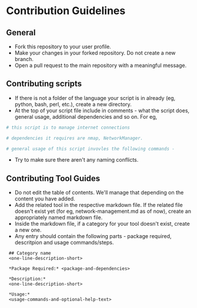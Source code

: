 # Contribution Guidelines

## General

- Fork this repository to your user profile.
- Make your changes in your forked repository. Do not create a new branch.
- Open a pull request to the main repository with a meaningful message.

## Contributing scripts

- If there is not a folder of the language your script is in already (eg,
python, bash, perl, etc.), create a new directory.
- At the top of your script file include in comments - what the script does,
general usage, additional dependencies and so on. For eg, 

```bash
# this script is to manage internet connections

# dependencies it requires are nmap, NetworkManager.

# general usage of this script invovles the following commands - 
```

- Try to make sure there aren't any naming conflicts.

## Contributing Tool Guides

- Do not edit the table of contents. We'll manage that depending on the content
you have added.
- Add the related tool in the respective markdown file. If the related file 
doesn't exist yet (for eg, network-management.md as of now), create an 
appropriately named markdown file.
- Inside the markdown file, if a category for your tool doesn't exist, create
a new one.
- Any entry should contain the following parts - package required, descritpion
and usage commands/steps.

```
 ## Category name
 <one-line-description-short>

 *Package Required:* <package-and-dependencies>

 *Description:*
 <one-line-description-short>

 *Usage:*
 <usage-commands-and-optional-help-text>
```
